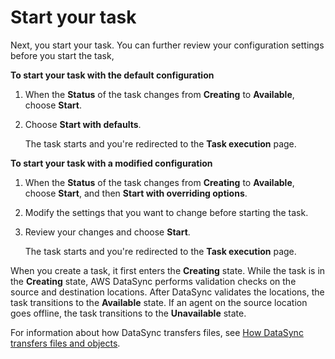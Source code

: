 # Start your task<a name="run-your-task"></a>

Next, you start your task\. You can further review your configuration settings before you start the task, 

**To start your task with the default configuration**

1. When the **Status** of the task changes from **Creating** to **Available**, choose **Start**\.

1. Choose **Start with defaults**\.

   The task starts and you're redirected to the **Task execution** page\.

**To start your task with a modified configuration**

1. When the **Status** of the task changes from **Creating** to **Available**, choose **Start**, and then **Start with overriding options**\.

1. Modify the settings that you want to change before starting the task\.

1. Review your changes and choose **Start**\.

   The task starts and you're redirected to the **Task execution** page\.

When you create a task, it first enters the **Creating** state\. While the task is in the **Creating** state, AWS DataSync performs validation checks on the source and destination locations\. After DataSync validates the locations, the task transitions to the **Available** state\. If an agent on the source location goes offline, the task transitions to the **Unavailable** state\.

For information about how DataSync transfers files, see [How DataSync transfers files and objects](how-datasync-works.md#transfering-files)\.